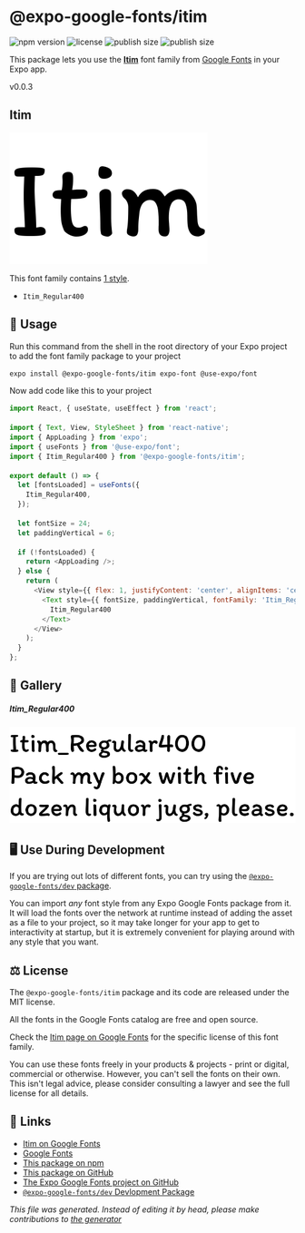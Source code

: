 # @expo-google-fonts/itim

![npm version](https://flat.badgen.net/npm/v/@expo-google-fonts/itim)
![license](https://flat.badgen.net/github/license/expo/google-fonts)
![publish size](https://flat.badgen.net/packagephobia/install/@expo-google-fonts/itim)
![publish size](https://flat.badgen.net/packagephobia/publish/@expo-google-fonts/itim)

This package lets you use the [**Itim**](https://fonts.google.com/specimen/Itim) font family from [Google Fonts](https://fonts.google.com/) in your Expo app.

v0.0.3

## Itim

![Itim](./font-family.png)

This font family contains [1 style](#gallery).

- `Itim_Regular400`

## 🔡 Usage

Run this command from the shell in the root directory of your Expo project to add the font family package to your project
```sh
expo install @expo-google-fonts/itim expo-font @use-expo/font
```

Now add code like this to your project
```js
import React, { useState, useEffect } from 'react';

import { Text, View, StyleSheet } from 'react-native';
import { AppLoading } from 'expo';
import { useFonts } from '@use-expo/font';
import { Itim_Regular400 } from '@expo-google-fonts/itim';

export default () => {
  let [fontsLoaded] = useFonts({
    Itim_Regular400,
  });

  let fontSize = 24;
  let paddingVertical = 6;

  if (!fontsLoaded) {
    return <AppLoading />;
  } else {
    return (
      <View style={{ flex: 1, justifyContent: 'center', alignItems: 'center' }}>
        <Text style={{ fontSize, paddingVertical, fontFamily: 'Itim_Regular400' }}>
          Itim_Regular400
        </Text>
      </View>
    );
  }
};

```

## 📖 Gallery

##### Itim_Regular400
![Itim_Regular400](./d649b08c03fa8e37e169c6e7fc22372fe2c6f97d639fbcbe67f8702afb9ef1bc.ttf.png)


## 🖥️ Use During Development

If you are trying out lots of different fonts, you can try using the [`@expo-google-fonts/dev` package](https://github.com/expo/google-fonts/tree/master/font-packages/dev#readme).

You can import *any* font style from any Expo Google Fonts package from it. It will load the fonts
over the network at runtime instead of adding the asset as a file to your project, so it may take longer
for your app to get to interactivity at startup, but it is extremely convenient
for playing around with any style that you want.

## ⚖️ License

The `@expo-google-fonts/itim` package and its code are released under the MIT license.

All the fonts in the Google Fonts catalog are free and open source.

Check the [Itim page on Google Fonts](https://fonts.google.com/specimen/Itim) for the specific license of this font family.

You can use these fonts freely in your products & projects - print or digital, commercial or otherwise. However, you can't sell the fonts on their own. This isn't legal advice, please consider consulting a lawyer and see the full license for all details.

## 🔗 Links

- [Itim on Google Fonts](https://fonts.google.com/specimen/Itim)
- [Google Fonts](https://fonts.google.com/)
- [This package on npm](https://www.npmjs.com/package/@expo-google-fonts/itim)
- [This package on GitHub](https://github.com/expo/google-fonts/tree/master/font-packages/itim)
- [The Expo Google Fonts project on GitHub](https://github.com/expo/google-fonts)
- [`@expo-google-fonts/dev` Devlopment Package](https://github.com/expo/google-fonts/tree/master/font-packages/dev)


*This file was generated. Instead of editing it by head, please make contributions to [the generator](https://github.com/expo/google-fonts/tree/master/packages/generator)*
